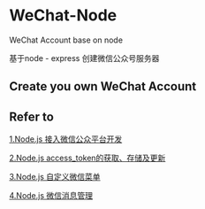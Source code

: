 # WeChat-Node
WeChat Account base on node 

基于node - express 创建微信公众号服务器


## Create you own WeChat Account


## Refer to 

[1.Node.js 接入微信公众平台开发](http://cnodejs.org/topic/59294bff9e32cc84569a746a)

[2.Node.js access_token的获取、存储及更新](http://cnodejs.org/topic/5933d125739a92064a1bd4b6)

[3.Node.js 自定义微信菜单](https://cnodejs.org/topic/593668946b7ebe7e2979d8c6)

[4.Node.js 微信消息管理](https://cnodejs.org/topic/5939fa64d3575f1303de3aab)